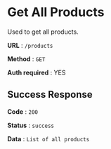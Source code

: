 # Get All Products

Used to get all products.

**URL** : `/products`

**Method** : `GET`

**Auth required** : YES

## Success Response

**Code** : `200`

**Status** : `success`

**Data** : `List of all products`